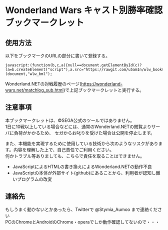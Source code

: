 # Wonderland Wars キャスト別勝率確認ブックマークレット

## 使用方法
以下をブックマークのURLの部分に書いて登録する。
```
javascript:(function(b,c,a){null==document.getElementById(c)?(a=b.createElement("script"),a.src="https://rawgit.com/u5am1n/wlw_bookmarklet/master/wlw_matchlog.js",a.id=c,b.body.appendChild(a)):disp_err(1)})(document,"wlw_bml");
```

Wonderland.NETの対戦履歴のページ(https://wonderland-wars.net/matchlog_sub.html)で上記ブックマークレットと実行する。

## 注意事項
本ブックマークレットは、&copy;SEGA公式のツールではありません。  
1日に10戦以上している場合などには、通常のWonderland.NETの閲覧よりサーバに負荷がかかるため、
セガからお叱りを受けた場合は公開を停止します。

また、本機能を実現するために使用している技術から次のようなリスクがあります。内容を理解した上で、自己責任でご利用ください。  
何かトラブル等ありましても、こちらで責任を取ることはできません。

* JavaScriptによるHTMLの書き換えによるWonderland.NETの動作不良
* JavaScriptの本体が外部サイト(github)にあることから、利用者が認知し難いプログラムの改変  

## 連絡先
もしうまく動かないとかあったら、Twitterで @Stymia_Aumoo まで連絡ください  
PCのChromeとAndroidのChrome・operaでしか動作確認してないので・・・

